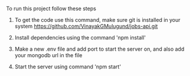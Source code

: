 To run this project follow these steps

1. To get the code use this command, make sure git is installed in your system
https://github.com/VinayakGMulugund/jobs-api.git

2. Install dependencies using the command 'npm install'

3. Make a new .env file and add port to start the server on, and also add your mongodb url in the file

4. Start the server using command 'npm start'
